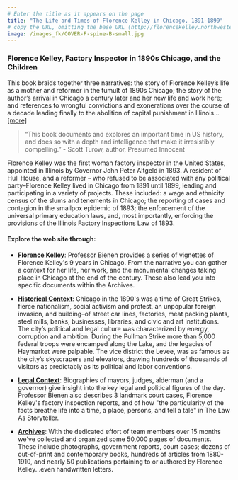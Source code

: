 ```yaml
---
# Enter the title as it appears on the page
title: "The Life and Times of Florence Kelley in Chicago, 1891-1899"
# copy the URL, omitting the base URL (http://florencekelley.northwestern.edu/)
image: /images_fk/COVER-F-spine-B-small.jpg
---
```


### Florence Kelley, Factory Inspector in 1890s Chicago, and the Children

This book braids together three narratives: the story of Florence Kelley’s life as a mother and reformer in the tumult of 1890s Chicago; the story of the author’s arrival in Chicago a century later and her new life and work here; and references to wrongful convictions and exonerations over the course of a decade leading finally to the abolition of capital punishment in Illinois...[[more]](/about/book)

> “This book documents and explores an important time in US history, and does so with a depth and intelligence that make it irresistibly compelling.” - Scott Turow, author, Presumed Innocent

Florence Kelley was the first woman factory inspector in the United States, appointed in Illinois by Governor John Peter Altgeld in 1893. A resident of Hull House, and a reformer – who refused to be associated with any political party–Florence Kelley lived in Chicago from 1891 until 1899, leading and participating in a variety of projects. These included: a wage and ethnicity census of the slums and tenements in Chicago; the reporting of cases and contagion in the smallpox epidemic of 1893; the enforcement of the universal primary education laws, and, most importantly, enforcing the provisions of the Illinois Factory Inspections Law of 1893.

#### Explore the web site through:

- **[Florence Kelley](/florence)**: Professor Bienen provides a series of vignettes of Florence Kelley's 9 years in Chicago. From the narrative you can gather a context for her life, her work, and the monumental changes taking place in Chicago at the end of the century. These also lead you into specific documents within the Archives.

- **[Historical Context](/historical/)**: Chicago in the 1890's was a time of Great Strikes, fierce nationalism, social activism and protest, an unpopular foreign invasion, and building–of street car lines, factories, meat packing plants, steel mills, banks, businesses, libraries, and civic and art institutions. The city’s political and legal culture was characterized by energy, corruption and ambition. During the Pullman Strike more than 5,000 federal troops were encamped along the Lake, and the legacies of Haymarket were palpable. The vice district the Levee, was as famous as the city’s skyscrapers and elevators, drawing hundreds of thousands of visitors as predictably as its political and labor conventions.

- **[Legal Context](/legal)**: Biographies of mayors, judges, alderman (and a governor) give insight into the key legal and political figures of the day. Professor Bienen also describes 3 landmark court cases, Florence Kelley's factory inspection reports, and of how "the particularity of the facts breathe life into a time, a place, persons, and tell a tale" in The Law As Storyteller.

- **[Archives](/archives/)**: With the dedicated effort of team members over 15 months we've collected and organized some 50,000 pages of documents. These include photographs, government reports, court cases; dozens of out-of-print and contemporary books, hundreds of articles from 1880-1910, and nearly 50 publications pertaining to or authored by Florence Kelley...even handwritten letters.
